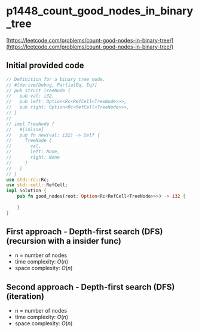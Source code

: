 # p1448_count_good_nodes_in_binary_tree
[https://leetcode.com/problems/count-good-nodes-in-binary-tree/](https://leetcode.com/problems/count-good-nodes-in-binary-tree/)

## Initial provided code
```Rust
// Definition for a binary tree node.
// #[derive(Debug, PartialEq, Eq)]
// pub struct TreeNode {
//   pub val: i32,
//   pub left: Option<Rc<RefCell<TreeNode>>>,
//   pub right: Option<Rc<RefCell<TreeNode>>>,
// }
// 
// impl TreeNode {
//   #[inline]
//   pub fn new(val: i32) -> Self {
//     TreeNode {
//       val,
//       left: None,
//       right: None
//     }
//   }
// }
use std::rc::Rc;
use std::cell::RefCell;
impl Solution {
    pub fn good_nodes(root: Option<Rc<RefCell<TreeNode>>>) -> i32 {
        
    }
}
```
## First approach - Depth-first search (DFS) (recursion with a insider func)

- n = number of nodes
- time complexity: $O(n)$
- space complexity: $O(n)$

## Second approach - Depth-first search (DFS) (iteration)

- n = number of nodes
- time complexity: $O(n)$
- space complexity: $O(n)$


